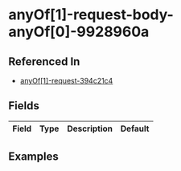 
# anyOf[1]-request-body-anyOf[0]-9928960a



## Referenced In

- [anyOf[1]-request-394c21c4](/docs/references/schemas/anyof-1--request-394c21c4)

## Fields

Field | Type | Description | Default
:-- | :-- | :-- | :--

## Examples
